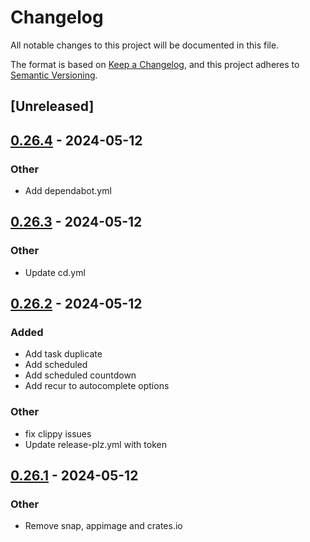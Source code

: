 # Changelog
All notable changes to this project will be documented in this file.

The format is based on [Keep a Changelog](https://keepachangelog.com/en/1.0.0/),
and this project adheres to [Semantic Versioning](https://semver.org/spec/v2.0.0.html).

## [Unreleased]

## [0.26.4](https://github.com/kdheepak/taskwarrior-tui/compare/v0.26.3...v0.26.4) - 2024-05-12

### Other
- Add dependabot.yml

## [0.26.3](https://github.com/kdheepak/taskwarrior-tui/compare/v0.26.2...v0.26.3) - 2024-05-12

### Other
- Update cd.yml

## [0.26.2](https://github.com/kdheepak/taskwarrior-tui/compare/v0.26.1...v0.26.2) - 2024-05-12

### Added
- Add task duplicate
- Add scheduled
- Add scheduled countdown
- Add recur to autocomplete options

### Other
- fix clippy issues
- Update release-plz.yml with token

## [0.26.1](https://github.com/kdheepak/taskwarrior-tui/compare/v0.26.0...v0.26.1) - 2024-05-12

### Other
- Remove snap, appimage and crates.io
